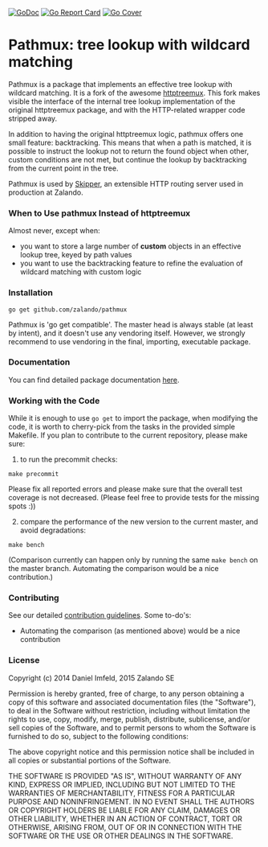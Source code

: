 [![GoDoc](https://godoc.org/github.com/zalando/pathmux?status.svg)](https://godoc.org/github.com/zalando/pathmux)
[![Go Report Card](https://goreportcard.com/badge/github.com/zalando/pathmux)](https://goreportcard.com/report/github.com/zalando/pathmux)
[![Go Cover](https://gocover.io/_badge/github.com/zalando/pathmux)](https://gocover.io/github.com/zalando/pathmux)

# Pathmux: tree lookup with wildcard matching

Pathmux is a package that implements an effective tree lookup with wildcard matching. It is a fork of the awesome [httptreemux](https://github.com/dimfeld/httptreemux). This fork makes visible the interface of the internal tree lookup implementation of the original httptreemux package, and with the HTTP-related wrapper code stripped away.

In addition to having the original httptreemux logic, pathmux offers one small feature: backtracking. This means that when a
path is matched, it is possible to instruct the lookup not to return the found object when other, custom
conditions are not met, but continue the lookup by backtracking from the current point in the tree.

Pathmux is used by [Skipper](https://github.com/zalando/skipper), an extensible HTTP routing server used in production at Zalando.

### When to Use pathmux Instead of httptreemux

Almost never, except when:

- you want to store a large number of **custom** objects in an effective lookup tree, keyed by path values
- you want to use the backtracking feature to refine the evaluation of wildcard matching with custom logic

### Installation

```
go get github.com/zalando/pathmux
```

Pathmux is 'go get compatible'. The master head is always stable (at least by intent), and it doesn't use any vendoring itself. However, we strongly recommend to use vendoring in the final, importing, executable package.

### Documentation

You can find detailed package documentation [here](https://godoc.org/github.com/zalando/pathmux).

### Working with the Code

While it is enough to use `go get` to import the package, when modifying the code, it is worth to cherry-pick
from the tasks in the provided simple Makefile. If you plan to contribute to the current repository, please make
sure:

1. to run the precommit checks:

```
make precommit
```

Please fix all reported errors and please make sure that the overall test coverage is not decreased. (Please
feel free to provide tests for the missing spots :))

2. compare the performance of the new version to the current master, and avoid degradations:

```
make bench
```

(Comparison currently can happen only by running the same `make bench` on the master branch. Automating the comparison would be a nice contribution.)

### Contributing
See our detailed [contribution guidelines](https://github.com/zalando/pathmux/blob/master/CONTRIBUTING.md). Some to-do's:

- Automating the comparison (as mentioned above) would be a nice contribution

### License

Copyright (c) 2014 Daniel Imfeld, 2015 Zalando SE

Permission is hereby granted, free of charge, to any person obtaining a copy of this software and associated documentation files (the "Software"), to deal in the Software without restriction, including without limitation the rights to use, copy, modify, merge, publish, distribute, sublicense, and/or sell copies of the Software, and to permit persons to whom the Software is furnished to do so, subject to the following conditions:

The above copyright notice and this permission notice shall be included in all copies or substantial portions of the Software.

THE SOFTWARE IS PROVIDED "AS IS", WITHOUT WARRANTY OF ANY KIND, EXPRESS OR IMPLIED, INCLUDING BUT NOT LIMITED TO THE WARRANTIES OF MERCHANTABILITY, FITNESS FOR A PARTICULAR PURPOSE AND NONINFRINGEMENT. IN NO EVENT SHALL THE AUTHORS OR COPYRIGHT HOLDERS BE LIABLE FOR ANY CLAIM, DAMAGES OR OTHER LIABILITY, WHETHER IN AN ACTION OF CONTRACT, TORT OR OTHERWISE, ARISING FROM, OUT OF OR IN CONNECTION WITH THE SOFTWARE OR THE USE OR OTHER DEALINGS IN THE SOFTWARE.
